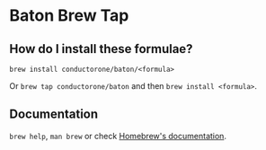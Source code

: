# Baton Brew Tap

## How do I install these formulae?

`brew install conductorone/baton/<formula>`

Or `brew tap conductorone/baton` and then `brew install <formula>`.

## Documentation

`brew help`, `man brew` or check [Homebrew's documentation](https://docs.brew.sh).
